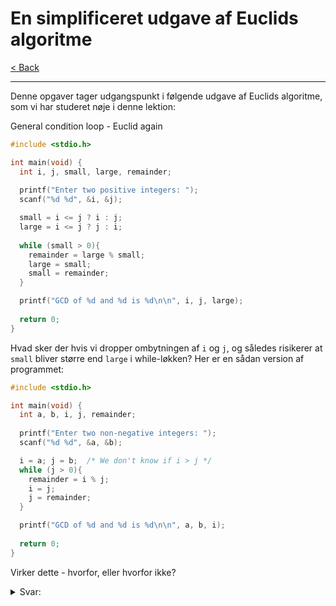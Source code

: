 # En simplificeret udgave af Euclids algoritme

[< Back](../README.md)

---

Denne opgaver tager udgangspunkt i følgende udgave af Euclids algoritme, som vi har studeret nøje i denne lektion:

General condition loop - Euclid again

```c
#include <stdio.h>

int main(void) {
  int i, j, small, large, remainder;
 
  printf("Enter two positive integers: ");
  scanf("%d %d", &i, &j);

  small = i <= j ? i : j;
  large = i <= j ? j : i;
  
  while (small > 0){
    remainder = large % small;
    large = small;
    small = remainder;
  }

  printf("GCD of %d and %d is %d\n\n", i, j, large);
  
  return 0;
}   
```

Hvad sker der hvis vi dropper ombytningen af `i` og `j`, og således risikerer at `small` bliver større end `large` i while-løkken? Her er en sådan version af programmet:

```c
#include <stdio.h>

int main(void) {
  int a, b, i, j, remainder;
 
  printf("Enter two non-negative integers: ");
  scanf("%d %d", &a, &b);

  i = a; j = b;  /* We don't know if i > j */  
  while (j > 0){
    remainder = i % j;
    i = j;
    j = remainder;
  }

  printf("GCD of %d and %d is %d\n\n", a, b, i);
  
  return 0;
}   
```

Virker dette - hvorfor, eller hvorfor ikke?

<details>
  <summary>Svar:</summary>
  Det vriker, fordi den første beregning ikke kan gå op nogen gange, vilket gør `i % j == i`, hvilket gør at resterende del af løkken bytter rundt på `i` og `j`. Derfra bliver `i` den større og `j` den mindre. Uden sortering bliver der dermed kørt en extra gang i løkken istedet for.
</details>
